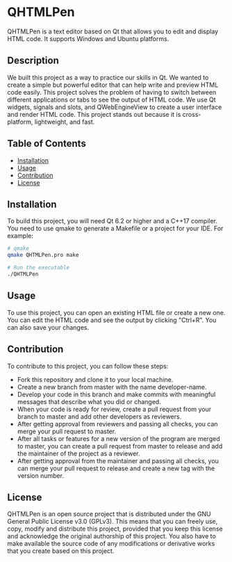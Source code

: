 # QHTMLPen

QHTMLPen is a text editor based on Qt that allows you to edit and display HTML code. It supports Windows and Ubuntu platforms.

## Description

We built this project as a way to practice our skills in Qt. We wanted to create a simple but powerful editor that can help write and preview HTML code easily. This project solves the problem of having to switch between different applications or tabs to see the output of HTML code. We use Qt widgets, signals and slots, and QWebEngineView to create a user interface and render HTML code. This project stands out because it is cross-platform, lightweight, and fast.

## Table of Contents
- [Installation](#installation)
- [Usage](#usage)
- [Contribution](#contribution)
- [License](#license)

## Installation

To build this project, you will need Qt 6.2 or higher and a C++17 compiler. You need to use qmake to generate a Makefile or a project for your IDE. For example:

```bash
# qmake
qmake QHTMLPen.pro make

# Run the executable
./QHTMLPen
```

## Usage

To use this project, you can open an existing HTML file or create a new one. You can edit the HTML code and see the output by clicking "Ctrl+R". You can also save your changes.

## Contribution

To contribute to this project, you can follow these steps:

- Fork this repository and clone it to your local machine.
- Create a new branch from master with the name developer-name.
- Develop your code in this branch and make commits with meaningful messages that describe what you did or changed.
- When your code is ready for review, create a pull request from your branch to master and add other developers as reviewers.
- After getting approval from reviewers and passing all checks, you can merge your pull request to master.
- After all tasks or features for a new version of the program are merged to master, you can create a pull request from master to release and add the maintainer of the project as a reviewer.
- After getting approval from the maintainer and passing all checks, you can merge your pull request to release and create a new tag with the version number.

## License

QHTMLPen is an open source project that is distributed under the GNU General Public License v3.0 (GPLv3). This means that you can freely use, copy, modify and distribute this project, provided that you keep this license and acknowledge the original authorship of this project. You also have to make available the source code of any modifications or derivative works that you create based on this project.
